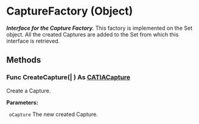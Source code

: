 # CaptureFactory (Object)

**_Interface for the Capture Factory._**
This factory is implemented on the Set object. All the created Captures are added to the Set from which this interface is retrieved.

## Methods

### Func **CreateCapture**(| ) As [CATIACapture](../CATTPSInterfaces/interface_Capture_11142.md)

   Create a Capture.

**Parameters:**

` oCapture`      The new created Capture.